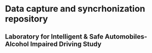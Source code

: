 # Data capture and syncrhonization repository
## Laboratory for Intelligent & Safe Automobiles- Alcohol Impaired Driving Study

